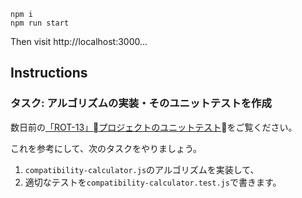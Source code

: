 ```
npm i
npm run start
```

Then visit http://localhost:3000...

## Instructions

### タスク: アルゴリズムの実装・そのユニットテストを作成

数日前の[「ROT-13」プロジェクトのユニットテスト](https://github.com/bootcamp-tpa/tpa-03-rot-13/pull/1/commits/b31dc13f2eb831b10bbb1a76fb2b387604d5c010)をご覧ください。

これを参考にして、次のタスクをやりましょう。

1. `compatibility-calculator.js`のアルゴリズムを実装して、
1. 適切なテストを`compatibility-calculator.test.js`で書きます。
